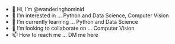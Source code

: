 - 👋 Hi, I’m @wanderinghominid
- 👀 I’m interested in ... Python and Data Science, Computer Vision
- 🌱 I’m currently learning ... Python and Data Science
- 💞️ I’m looking to collaborate on ... Computer Vision
- 📫 How to reach me ... DM me here

<!---
wanderinghominid/wanderinghominid is a ✨ special ✨ repository because its `README.md` (this file) appears on your GitHub profile.
You can click the Preview link to take a look at your changes.
--->
